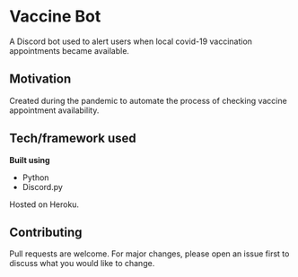 # Vaccine Bot

A Discord bot used to alert users when local covid-19 vaccination appointments became available.

## Motivation

Created during the pandemic to automate the process of checking vaccine appointment availability.

## Tech/framework used

<b>Built using</b>

- Python
- Discord.py

Hosted on Heroku.

## Contributing

Pull requests are welcome. For major changes, please open an issue first to discuss what you would like to change.
